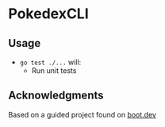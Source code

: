 # PokedexCLI

## Usage

- `go test ./...` will:
    - Run unit tests

## Acknowledgments

Based on a guided project found on [boot.dev](https://www.boot.dev)

